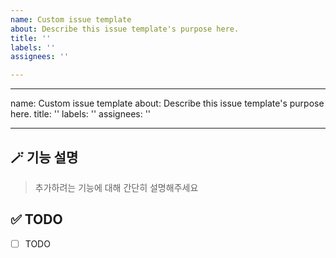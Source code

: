 ```yaml
---
name: Custom issue template
about: Describe this issue template's purpose here.
title: ''
labels: ''
assignees: ''

---
```


---
name: Custom issue template
about: Describe this issue template's purpose here.
title: ''
labels: ''
assignees: ''

---

## 🪄 기능 설명

> 추가하려는 기능에 대해 간단히 설명해주세요

## ✅ TODO

- [ ] TODO
